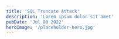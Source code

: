 ```yaml
---
title: 'SQL Truncate Attack'
description: 'Lorem ipsum dolor sit amet'
pubDate: 'Jul 08 2022'
heroImage: '/placeholder-hero.jpg'
---
```


